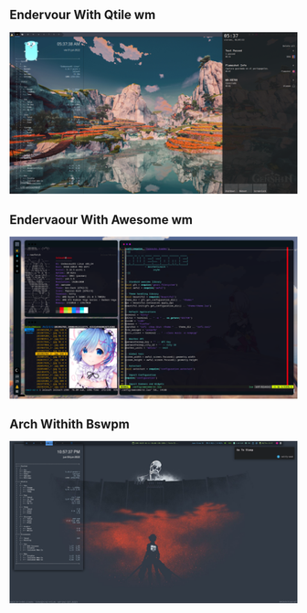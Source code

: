 <h2> Endervour With Qtile wm </h2>
<img src="https://raw.githubusercontent.com/OkabeRitarou/dotfiles/main/qtile/endeavour-qtile.png" />

<h2> Endervaour With Awesome wm </h2>
<img src="https://raw.githubusercontent.com/OkabeRitarou/dotfiles/main/awesome/endeavour-awesome.png" />


<h2> Arch Withith Bswpm </h2>
<img src="https://raw.githubusercontent.com/OkabeRitarou/dotfiles/main/bspwm/1654833458.png" />



